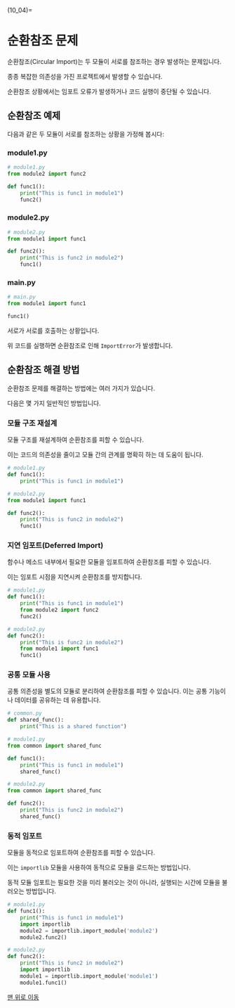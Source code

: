 (10_04)=
# 순환참조 문제

순환참조(Circular Import)는 두 모듈이 서로를 참조하는 경우 발생하는 문제입니다.

종종 복잡한 의존성을 가진 프로젝트에서 발생할 수 있습니다.

순환참조 상황에서는 임포트 오류가 발생하거나 코드 실행이 중단될 수 있습니다.

## 순환참조 예제

다음과 같은 두 모듈이 서로를 참조하는 상황을 가정해 봅시다:

### module1.py

```python
# module1.py
from module2 import func2

def func1():
    print("This is func1 in module1")
    func2()
```

### module2.py

```python
# module2.py
from module1 import func1

def func2():
    print("This is func2 in module2")
    func1()
```
### main.py

```python
# main.py
from module1 import func1

func1()
```

서로가 서로를 호출하는 상황입니다.

위 코드를 실행하면 순환참조로 인해 `ImportError`가 발생합니다.


## 순환참조 해결 방법

순환참조 문제를 해결하는 방법에는 여러 가지가 있습니다.

다음은 몇 가지 일반적인 방법입니다.

### 모듈 구조 재설계

모듈 구조를 재설계하여 순환참조를 피할 수 있습니다.

이는 코드의 의존성을 줄이고 모듈 간의 관계를 명확히 하는 데 도움이 됩니다.

```python
# module1.py
def func1():
    print("This is func1 in module1")
```

```python
# module2.py
from module1 import func1

def func2():
    print("This is func2 in module2")
    func1()
```

### 지연 임포트(Deferred Import)

함수나 메소드 내부에서 필요한 모듈을 임포트하여 순환참조를 피할 수 있습니다.

이는 임포트 시점을 지연시켜 순환참조를 방지합니다.

```python
# module1.py
def func1():
    print("This is func1 in module1")
    from module2 import func2
    func2()
```

```python
# module2.py
def func2():
    print("This is func2 in module2")
    from module1 import func1
    func1()
```

### 공통 모듈 사용

공통 의존성을 별도의 모듈로 분리하여 순환참조를 피할 수 있습니다. 이는 공통 기능이나 데이터를 공유하는 데 유용합니다.

```python
# common.py
def shared_func():
    print("This is a shared function")
```

```python
# module1.py
from common import shared_func

def func1():
    print("This is func1 in module1")
    shared_func()
```

```python
# module2.py
from common import shared_func

def func2():
    print("This is func2 in module2")
    shared_func()
```

### 동적 임포트

모듈을 동적으로 임포트하여 순환참조를 피할 수 있습니다.

이는 `importlib` 모듈을 사용하여 동적으로 모듈을 로드하는 방법입니다.

동적 모듈 임포트는 필요한 것을 미리 불러오는 것이 아니라, 실행되는 시간에 모듈을 불러오는 방법입니다.

```python
# module1.py
def func1():
    print("This is func1 in module1")
    import importlib
    module2 = importlib.import_module('module2')
    module2.func2()
```

```python
# module2.py
def func2():
    print("This is func2 in module2")
    import importlib
    module1 = importlib.import_module('module1')
    module1.func1()
```

[맨 위로 이동](10_04)